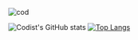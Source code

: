 ![cod](https://user-images.githubusercontent.com/50346006/124561325-c40b1800-de0b-11eb-9ffd-448871162945.png)

![Codist's GitHub stats](https://github-readme-stats.vercel.app/api?username=ImCodist&show_icons=true&theme=gruvbox)
[![Top Langs](https://github-readme-stats.vercel.app/api/top-langs/?username=ImCodist&hide=yacc,haxe&layout=compact&theme=gruvbox)](https://github.com/anuraghazra/github-readme-stats)
